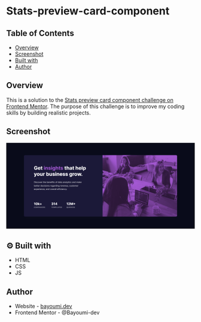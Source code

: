 # Stats-preview-card-component

## Table of Contents

- [Overview](#overview)
- [Screenshot](#screenshot)
- [Built with](#-built-with)
- [Author](#author)

## Overview

This is a solution to the [Stats preview card component challenge on Frontend Mentor](https://www.frontendmentor.io/challenges/stats-preview-card-component-8JqbgoU62). The purpose of this challenge is to improve my coding skills by building realistic projects.

## Screenshot

![Stats preview card component](https://github.com/Bayoumi-dev/Stats-preview-card-component/blob/master/design/Screenshot.png)

## ⚙ Built with

- HTML
- CSS
- JS

## Author
- Website - [bayoumi.dev](https://bayoumi.dev)
- Frontend Mentor - @Bayoumi-dev


